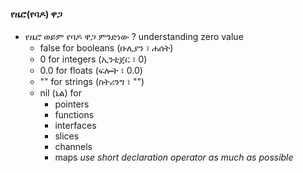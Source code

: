 #### የዜሮ(የባዶ) ዋጋ
* የዜሮ ወይም የባዶ ዋጋ ምንድነው ? understanding zero value 
    * false for booleans (ቡሊያን ፣ ሐሰት)
    * 0 for integers (ኢንቲጀር ፣ 0)
    * 0.0 for floats (ፍሎት ፣ 0.0)
    * "" for strings (ስትሪንግ ፣ "")
    * nil (ኒል) for
        * pointers
        * functions
        * interfaces
        * slices
        * channels
        * maps
*use short declaration operator as much as possible*
